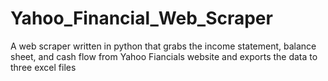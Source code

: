 # Yahoo_Financial_Web_Scraper

A web scraper written in python that grabs the income statement, balance sheet, and cash flow from Yahoo Fiancials website and exports the data to three excel files
